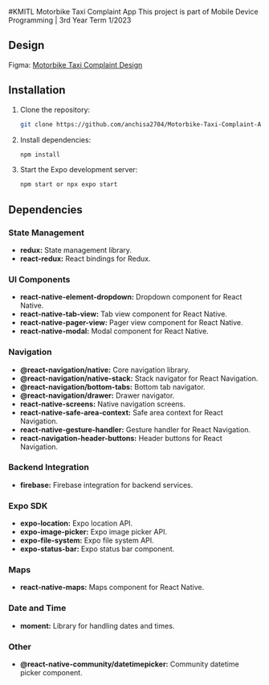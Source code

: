 #KMITL Motorbike Taxi Complaint App
This project is part of Mobile Device Programming | 3rd Year Term 1/2023 

## Design
Figma: [Motorbike Taxi Complaint Design](https://www.figma.com/file/6Nunl3MsBoMM49Fzevu4RF/UI-design?type=design&mode=design&t=QMWbTkVREADozLpm-1)

## Installation

1. Clone the repository:

    ```bash
    git clone https://github.com/anchisa2704/Motorbike-Taxi-Complaint-App.git
    ```

2. Install dependencies:

    ```bash
    npm install
    ```

3. Start the Expo development server:

    ```bash
    npm start or npx expo start
    ```

## Dependencies
### State Management
- **redux:** State management library.
- **react-redux:** React bindings for Redux.

### UI Components
- **react-native-element-dropdown:** Dropdown component for React Native.
- **react-native-tab-view:** Tab view component for React Native.
- **react-native-pager-view:** Pager view component for React Native.
- **react-native-modal:** Modal component for React Native.

### Navigation
- **@react-navigation/native:** Core navigation library.
- **@react-navigation/native-stack:** Stack navigator for React Navigation.
- **@react-navigation/bottom-tabs:** Bottom tab navigator.
- **@react-navigation/drawer:** Drawer navigator.
- **react-native-screens:** Native navigation screens.
- **react-native-safe-area-context:** Safe area context for React Navigation.
- **react-native-gesture-handler:** Gesture handler for React Navigation.
- **react-navigation-header-buttons:** Header buttons for React Navigation.

### Backend Integration
- **firebase:** Firebase integration for backend services.

### Expo SDK
- **expo-location:** Expo location API.
- **expo-image-picker:** Expo image picker API.
- **expo-file-system:** Expo file system API.
- **expo-status-bar:** Expo status bar component.

### Maps
- **react-native-maps:** Maps component for React Native.

### Date and Time
- **moment:** Library for handling dates and times.

### Other
- **@react-native-community/datetimepicker:** Community datetime picker component.
